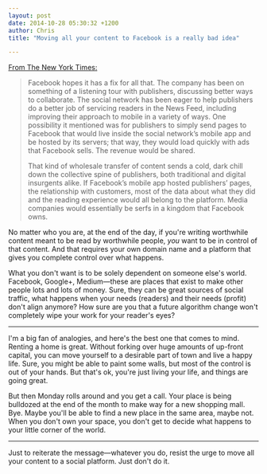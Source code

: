 ```yaml
---
layout: post
date: 2014-10-28 05:30:32 +1200
author: Chris
title: "Moving all your content to Facebook is a really bad idea"

---
```


<!-- excerpt -->

[From The New York Times:](http://www.nytimes.com/2014/10/27/business/media/facebook-offers-life-raft-but-publishers-are-wary.html?_r=0)

>Facebook hopes it has a fix for all that. The company has been on something of a listening tour with publishers, discussing better ways to collaborate. The social network has been eager to help publishers do a better job of servicing readers in the News Feed, including improving their approach to mobile in a variety of ways. One possibility it mentioned was for publishers to simply send pages to Facebook that would live inside the social network’s mobile app and be hosted by its servers; that way, they would load quickly with ads that Facebook sells. The revenue would be shared.
>
>That kind of wholesale transfer of content sends a cold, dark chill down the collective spine of publishers, both traditional and digital insurgents alike. If Facebook’s mobile app hosted publishers’ pages, the relationship with customers, most of the data about what they did and the reading experience would all belong to the platform. Media companies would essentially be serfs in a kingdom that Facebook owns.

No matter who you are, at the end of the day, if you're writing worthwhile content meant to be read by worthwhile people, *you* want to be in control of that content. And that requires your own domain name and a platform that gives you complete control over what happens.

What you don't want is to be solely dependent on someone else's world. Facebook, Google+, Medium—these are places that exist to make other people lots and lots of money. Sure, they can be great sources of social traffic, what happens when your needs (readers) and their needs (profit) don't align anymore? How sure are you that a future algorithm change won't completely wipe your work for your reader's eyes?

<!-- /excerpt -->

***

I'm a big fan of analogies, and here's the best one that comes to mind. Renting a home is great. Without forking over huge amounts of up-front capital, you can move yourself to a desirable part of town and live a happy life. Sure, you might be able to paint some walls, but most of the control is out of your hands. But that's ok, you're just living your life, and things are going great. 

But then Monday rolls around and you get a call. Your place is being bulldozed at the end of the month to make way for a new shopping mall. Bye. Maybe you'll be able to find a new place in the same area, maybe not. When you don't own your space, you don't get to decide what happens to your little corner of the world. 

***

Just to reiterate the message—whatever you do, resist the urge to move all your content to a social platform. Just don't do it. 